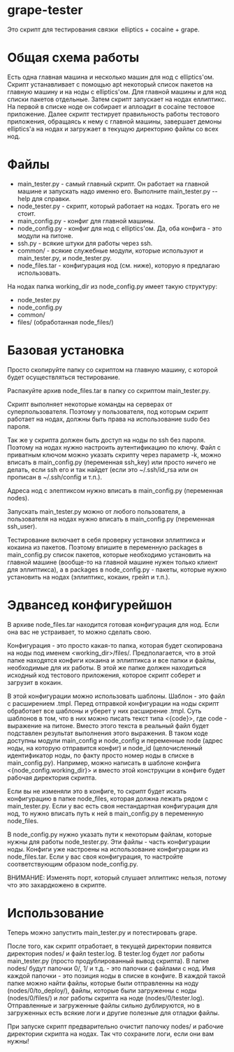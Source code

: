 grape-tester
============
Это скрипт для тестирования связки  elliptics + cocaine + grape.

Общая схема работы
==================
Есть одна главная машина и несколько машин для нод с elliptics'ом. Скрипт устанавливает с помощью
apt некоторый список пакетов на главную машину и на ноды с elliptics'ом. Для главной машины и для нод
списки пакетов отдельные. Затем скрипт запускает на нодах еллиптикс. На первой в списке ноде он
собирает и аплоадит в cocaine тестовое приложение. Далее скрипт тестирует
правильность работы тестового приложения, обращаясь к нему с главной машины,
завершает демоны elliptics'а на нодах и загружает в текущую директорию файлы со всех нод.

Файлы
=====
* main_tester.py - самый главный скрипт. Он работает на главной машине и запускать надо именно его. Выполните main_tester.py --help для справки.
* node_tester.py - скрипт, который работает на нодах. Трогать его не стоит.
* main_config.py - конфиг для главной машины.
* node_config.py - конфиг для нод с elliptics'ом. Да, оба конфига - это модули на питоне.
* ssh.py - всякие штуки для работы через ssh.
* common/ - всякие служебные модули, которые используют и main_tester.py, и node_tester.py.
* node_files.tar - конфигурация нод (см. ниже), которую я предлагаю использовать.

На нодах папка working_dir из node_config.py имеет такую структуру:
* node_tester.py
* node_config.py
* common/
* files/ (обработанная node_files/)

Базовая установка
=================
Просто скопируйте папку со скриптом на главную машину, с которой будет осуществляться тестирование.

Распакуйте архив node_files.tar в папку со скриптом main_tester.py.

Скрипт выполняет некоторые команды на серверах от суперпользователя. Поэтому у пользователя, под
которым скрипт работает на нодах, должны быть права на использование sudo без пароля.

Так же у скрипта должен быть доступ на ноды по ssh без пароля. Поэтому на нодах нужно настроить
аутентификацию по ключу. Файл с приватным ключом можно указать скрипту через параметр -k,
можно вписать в main_config.py (переменная ssh_key) или просто ничего не делать, если ssh его и так
найдет (если это ~/.ssh/id_rsa или он прописан в ~/.ssh/config и т.п.).

Адреса нод с элептиксом нужно вписать в main_config.py (переменная nodes).

Запускать main_tester.py можно от любого пользователя, а пользователя на нодах нужно вписать в main_config.py (переменная ssh_user).

Тестирование включает в себя проверку установки эллиптикса и кокаина из пакетов.
Поэтому впишите в переменную packages в main_config.py список пакетов, которые необходимо установить
на главной машине (вообще-то на главной машине нужен только клиент для эллиптикса), а в packages
в node_config.py - пакеты, которые нужно установить на нодах (эллиптикс, кокаин, грейп и т.п.).

Эдвансед конфигурейшон
======================
В архиве node_files.tar находится готовая конфигурация для нод. Если она вас не устраивает, то
можно сделать свою.

Конфигурация - это просто какая-то папка, которая будет скопирована на ноды под именем <working_dir>/files/.
Предполагается, что в этой папке находятся конфиги кокаина и эллиптикса и все папки и файлы,
необходимые для их работы. В этой же папке должен находиться исходный код тестового приложения,
которое скрипт соберет и загрузит в кокаин.

В этой конфигурации можно использовать шаблоны. Шаблон - это файл с расширением .tmpl. Перед отправкой
конфигурации на ноды скрипт обработает все шаблоны и уберет у них расширение  .tmpl. Суть шаблонов
в том, что в них можно писать текст типа <{code}>, где code - выражение на питоне. Вместо этого текста
в реальный файл будет подставлен результат выполнения этого выражения. В таком коде доступны модули
main_config и node_config и переменные node (адрес ноды, на которую отправится конфиг) и
node_id (целочисленный идентификатор ноды, по факту просто номер ноды в списке в main_config.py).
Например, можно написать в шаблоне конфига <{node_config.working_dir}> и вместо этой конструкции в
конфиге будет рабочая директория скрипта.

Если вы не изменяли это в конфиге, то скрипт будет искать конфигурацию в папке node_files, которая
должна лежать рядом с main_tester.py. Если у вас есть своя нестандартная конфигурация для нод,
то нужно вписать путь к ней в main_config.py в переменную node_files.

В node_config.py нужно указать пути к некоторым файлам, которые нужны для работы node_tester.py.
Эти файлы - часть конфигурации ноды. Конфиги уже настроены на использование
конфигурации из node_files.tar. Если у вас своя конфигурация, то настройте соответствующим образом
node_config.py.

ВНИМАНИЕ: Изменять порт, который слушает эллиптикс нельзя, потому что это захардкожено в скрипте.

Использование
=============
Теперь можно запустить main_tester.py и потестировать grape.

После того, как скрипт отработает, в текущей директории появится директория nodes/ и файл tester.log.
В tester.log будет лог работы main_tester.py (просто продублированный вывод скрипта). В папке nodes/
будут папочки 0/, 1/ и т.д. - это папочки с файлами с нод. Имя каждой папочки - это позиция ноды в списке в конфиге.
В каждой такой папке можно найти файлы, которые были отправленны на ноду (nodes/0/to_deploy/), файлы, которые были загруженны с ноды (nodes/0/files/)
и лог работы скрипта на ноде (nodes/0/tester.log).  Отправленные и загруженные файлы сильно дублируются, но
в загруженных есть всякие логи и другие полезные для отладки файлы.

При запуске скрипт предварительно очистит папочку nodes/ и рабочие директории скрипта на нодах.
Так что сохраните логи, если они вам нужны!
